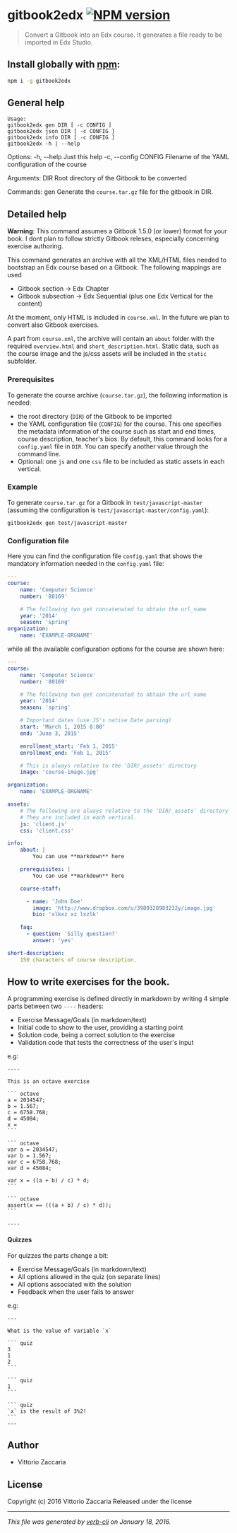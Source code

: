 gitbook2edx [![NPM version](https://badge.fury.io/js/gitbook2edx.svg)](http://badge.fury.io/js/gitbook2edx)
================================

> Convert a Gitbook into an Edx course. It generates a file  ready to be imported in Edx Studio.

## Install globally with [npm](npmjs.org):

```bash
npm i -g gitbook2edx
```

General help
------------

    Usage:
    gitbook2edx gen DIR [ -c CONFIG ]
    gitbook2edx json DIR [ -c CONFIG ]
    gitbook2edx info DIR [ -c CONFIG ]
    gitbook2edx -h | --help

Options:
    -h, --help              Just this help
    -c, --config CONFIG     Filename of the YAML configuration of the course

Arguments:
    DIR                     Root directory of the Gitbook to be converted

Commands:
    gen                     Generate the `course.tar.gz` file for the gitbook in DIR.


Detailed help
-------------

**Warning**: This command assumes a Gitbook 1.5.0 (or lower) format for
your book. I dont plan to follow strictly Gitbook releses, especially
concerning exercise authoring.

This command generates an archive with all the XML/HTML files needed to
bootstrap an Edx course based on a Gitbook. The following mappings are
used

-   Gitbook section -\> Edx Chapter
-   Gitbook subsection -\> Edx Sequential (plus one Edx Vertical for the
    content)

At the moment, only HTML is included in `course.xml`. In the future we
plan to convert also Gitbook exercises.

A part from `course.xml`, the archive will contain an `about` folder
with the required `overview.html` and `short_description.html`. Static
data, such as the course image and the js/css assets will be included in
the `static` subfolder.

### Prerequisites

To generate the course archive (`course.tar.gz`), the following
information is needed:

-   the root directory (`DIR`) of the Gitbook to be imported
-   the YAML configuration file (`CONFIG`) for the course. This one
    specifies the metadata information of the course such as start and
    end times, course description, teacher's bios. By default, this
    command looks for a `config.yaml` file in `DIR`. You can specify
    another value through the command line.
-   Optional: one `js` and one `css` file to be included as static
    assets in each vertical.

### Example

To generate `course.tar.gz` for a Gitbook in `test/javascript-master`
(assuming the configuration is `test/javascript-master/config.yaml`):

    gitbook2edx gen test/javascript-master

### Configuration file

Here you can find the configuration file `config.yaml` that shows the
mandatory information needed in the `config.yaml` file:

``` yaml
---
course:
    name: 'Computer Science'
    number: '80169'

    # The following two get concatenated to obtain the url_name
    year: '2014'
    season: 'spring'
organization:
    name: 'EXAMPLE-ORGNAME'
```

while all the available configuration options for the course are shown
here:

``` yaml
---
course:
    name: 'Computer Science'
    number: '80169'

    # The following two get concatenated to obtain the url_name
    year: '2014'
    season: 'spring'

    # Important dates (use JS's native Date parsing)
    start: 'March 1, 2015 8:00'
    end: 'June 3, 2015'

    enrollment_start: 'Feb 1, 2015'
    enrollment_end: 'Feb 1, 2015'

    # This is always relative to the 'DIR/_assets' directory
    image: 'course-image.jpg'

organization:
    name: 'EXAMPLE-ORGNAME'

assets:
    # The following are always relative to the 'DIR/_assets' directory
    # They are included in each vertical.
    js: 'client.js'
    css: 'client.css'

info:
    about: |
        You can use **markdown** here

    prerequisites: |
        You can use **markdown** here

    course-staff:

      - name: 'John Doe'
        image: 'http://www.dropbox.com/u/3989328983232y/image.jpg'
        bio: 'xlkxz xz lxzlk'

    faq:
      - question: 'Silly question?'
        answer: 'yes'

short-description:
    150 characters of course description.  
```

How to write exercises for the book.
------------------------------------

A programming exercise is defined directly in markdown by writing 4 simple parts between two `----` headers:

-   Exercise Message/Goals (in markdown/text)
-   Initial code to show to the user, providing a starting point
-   Solution code, being a correct solution to the exercise
-   Validation code that tests the correctness of the user's input

e.g:

    ----

    This is an octave exercise

    ``` octave
    a = 2034547;
    b = 1.567;
    c = 6758.768;
    d = 45084;
    x =
    ```

    ``` octave
    var a = 2034547;
    var b = 1.567;
    var c = 6758.768;
    var d = 45084;

    var x = ((a + b) / c) * d;
    ```

    ``` octave
    assert(x == (((a + b) / c) * d));
    ```

    ----

#### Quizzes

For quizzes the parts change a bit:

-   Exercise Message/Goals (in markdown/text)
-   All options allowed in the quiz (on separate lines)
-   All options associated with the solution
-   Feedback when the user fails to answer

e.g:

    ---

    What is the value of variable `x`

    ``` quiz
    3
    1
    2
    ```

    ``` quiz
    1
    ```

    ``` quiz
    `x` is the result of 3%2!
    ```
    ---

Author
------

-   Vittorio Zaccaria

License
-------

Copyright (c) 2016 Vittorio Zaccaria   Released under the  license

------------------------------------------------------------------------

_This file was generated by [verb-cli](https://github.com/assemble/verb-cli) on January 18, 2016._
